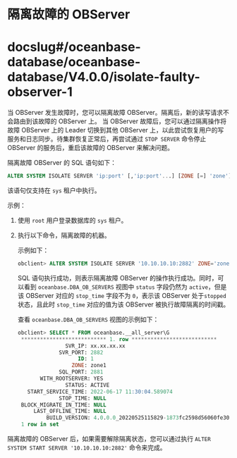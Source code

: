 # 隔离故障的 OBServer

# docslug#/oceanbase-database/oceanbase-database/V4.0.0/isolate-faulty-observer-1

当 OBServer 发生故障时，您可以隔离故障 OBServer。隔离后，新的读写请求不会路由到该故障的 OBServer 上。
当 OBServer 故障后，您可以通过隔离操作将故障 OBServer 上的 Leader 切换到其他 OBServer 上，以此尝试恢复用户的写服务和日志同步。待集群恢复正常后，再尝试通过 `STOP SERVER` 命令停止 OBServer 的服务后，重启该故障的 OBServer 来解决问题。

隔离故障 OBServer 的 SQL 语句如下：

```sql
ALTER SYSTEM ISOLATE SERVER 'ip:port' [,'ip:port'...] [ZONE [=] 'zone']
```

该语句仅支持在 `sys` 租户中执行。

示例：

1. 使用 `root` 用户登录数据库的 `sys` 租户。

2. 执行以下命令，隔离故障的机器。

   示例如下：

   ```sql
   obclient> ALTER SYSTEM ISOLATE SERVER '10.10.10.10:2882' ZONE='zone1';
   ```

   SQL 语句执行成功，则表示隔离故障 OBServer 的操作执行成功。同时，可以看到 `oceanbase.DBA_OB_SERVERS` 视图中 `status` 字段仍然为 `active`，但是该 OBServer 对应的 `stop_time` 字段不为 `0`，表示该 OBServer 处于`stopped` 状态，且此时 `stop_time` 对应的值为该 OBServer 被执行故障隔离的时间戳。

   查看 `oceanbase.DBA_OB_SERVERS` 视图的示例如下：

   ```sql
   obclient> SELECT * FROM oceanbase.__all_server\G
    *************************** 1. row ***************************
                  SVR_IP: xx.xx.xx.xx
                SVR_PORT: 2882
                      ID: 1
                    ZONE: zone1
                SQL_PORT: 2881
          WITH_ROOTSERVER: YES
                  STATUS: ACTIVE
      START_SERVICE_TIME: 2022-06-17 11:30:04.589074
                STOP_TIME: NULL
    BLOCK_MIGRATE_IN_TIME: NULL
        LAST_OFFLINE_TIME: NULL
            BUILD_VERSION: 4.0.0.0_20220525115829-1873fc2598d56060fe307ce3b7b88647686e0b09(May 25 2022 12:12:10)
    1 row in set
   ```

隔离故障的 OBServer 后，如果需要解除隔离状态，您可以通过执行 `ALTER SYSTEM START SERVER '10.10.10.10:2882'` 命令来完成。
